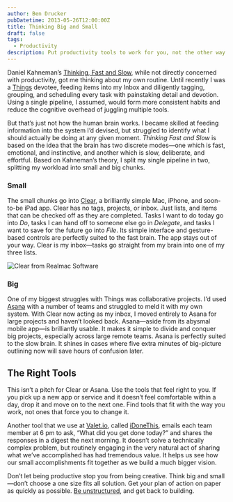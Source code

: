 ```yaml
---
author: Ben Drucker
pubDatetime: 2013-05-26T12:00:00Z
title: Thinking Big and Small
draft: false
tags:
  - Productivity
description: Put productivity tools to work for you, not the other way around.
---
```


Daniel Kahneman’s [Thinking, Fast and Slow](http://amzn.com/B00555X8OA), while not directly concerned with productivity, got me thinking about my own routine. Until recently I was a [Things](http://culturedcode.com/things/) devotee, feeding items into my Inbox and diligently tagging, grouping, and scheduling every task with painstaking detail and devotion. Using a single pipeline, I assumed, would form more consistent habits and reduce the cognitive overhead of juggling multiple tools.

But that’s just not how the human brain works. I became skilled at feeding information into the system I’d devised, but struggled to identify what I should actually be doing at any given moment. *Thinking Fast and Slow* is based on the idea that the brain has two discrete modes—one which is fast, emotional, and instinctive, and another which is slow, deliberate, and effortful. Based on Kahneman’s theory, I split my single pipeline in two, splitting my workload into small and big chunks.

### Small
The small chunks go into [Clear](http://www.realmacsoftware.com/clear/), a brilliantly simple Mac, iPhone, and soon-to-be iPad app. Clear has no tags, projects, or inbox. Just lists, and items that can be checked off as they are completed. Tasks I want to do today go into *Do*, tasks I can hand off to someone else go in *Delegate*, and tasks I want to save for the future go into *File*. Its simple interface and gesture-based controls are perfectly suited to the fast brain. The app stays out of your way. Clear is my inbox—tasks go straight from my brain into one of my three lists.

![Clear from Realmac Software](/images/clear.png)

### Big
One of my biggest struggles with Things was collaborative projects. I’d used [Asana](http://asana.com) with a number of teams and struggled to meld it with my own system. With Clear now acting as my inbox, I moved entirely to Asana for large projects and haven’t looked back. Asana—aside from its abysmal mobile app—is brilliantly usable. It makes it simple to divide and conquer big projects, especially across large remote teams. Asana is perfectly suited to the slow brain. It shines in cases where five extra minutes of big-picture outlining now will save hours of confusion later.

## The Right Tools
This isn’t a pitch for Clear or Asana. Use the tools that feel right to you. If you pick up a new app or service and it doesn’t feel comfortable within a day, drop it and move on to the next one. Find tools that fit with the way you work, not ones that force you to change it.

Another tool that we use at [Valet.io](http://valet.io), called [iDoneThis](http://idonethis.com/), emails each team member at 6 pm to ask, “What did you get done today?” and shares the responses in a digest the next morning. It doesn’t solve a technically complex problem, but routinely engaging in the very natural act of sharing what we’ve accomplished has had tremendous value. It helps us see how our small accomplishments fit together as we build a much bigger vision.

Don’t let being productive stop you from being creative. Think big and small—don’t choose a one size fits all solution. Get your plan of action on paper as quickly as possible. [Be unstructured](http://www.fastcompany.com/3009536/leadership-now/why-productive-people-have-empty-schedules), and get back to building.
